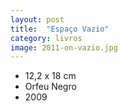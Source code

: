```yaml
---
layout: post
title:  "Espaço Vazio"
category: livros
image: 2011-on-vazio.jpg
---
```


- 12,2 x 18 cm
- Orfeu Negro
- 2009

